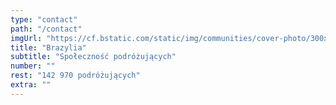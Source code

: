 ```yaml
---
type: "contact"
path: "/contact"
imgUrl: "https://cf.bstatic.com/static/img/communities/cover-photo/300x300/brazil/ed879a15498a4a3af5db9e4463184170363f067b.jpg"
title: "Brazylia"
subtitle: "Społeczność podróżujących"
number: ""
rest: "142 970 podróżujących" 
extra: ""
---
```

